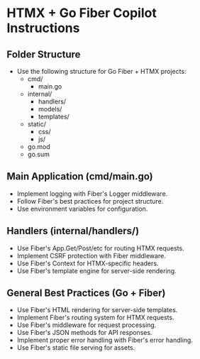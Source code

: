 # HTMX + Go Fiber Copilot Instructions

## Folder Structure
- Use the following structure for Go Fiber + HTMX projects:
  - cmd/
    - main.go
  - internal/
    - handlers/
    - models/
    - templates/
  - static/
    - css/
    - js/
  - go.mod
  - go.sum

## Main Application (cmd/main.go)
- Implement logging with Fiber's Logger middleware.
- Follow Fiber's best practices for project structure.
- Use environment variables for configuration.

## Handlers (internal/handlers/)
- Use Fiber's App.Get/Post/etc for routing HTMX requests.
- Implement CSRF protection with Fiber middleware.
- Use Fiber's Context for HTMX-specific headers.
- Use Fiber's template engine for server-side rendering.

## General Best Practices (Go + Fiber)
- Use Fiber's HTML rendering for server-side templates.
- Implement Fiber's routing system for HTMX requests.
- Use Fiber's middleware for request processing.
- Use Fiber's JSON methods for API responses.
- Implement proper error handling with Fiber's error handling.
- Use Fiber's static file serving for assets.
